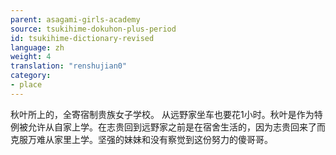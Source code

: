 ```yaml
---
parent: asagami-girls-academy
source: tsukihime-dokuhon-plus-period
id: tsukihime-dictionary-revised
language: zh
weight: 4
translation: "renshujian0"
category:
- place
---
```


秋叶所上的，全寄宿制贵族女子学校。
从远野家坐车也要花1小时。秋叶是作为特例被允许从自家上学。在志贵回到远野家之前是在宿舍生活的，因为志贵回来了而克服万难从家里上学。坚强的妹妹和没有察觉到这份努力的傻哥哥。
